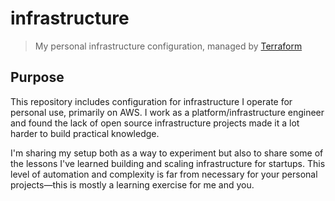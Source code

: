 # infrastructure

> My personal infrastructure configuration, managed by [Terraform](https://www.terraform.io/)

## Purpose

This repository includes configuration for infrastructure I operate for personal use, primarily on AWS. I work as a platform/infrastructure engineer and found the lack of open source infrastructure projects made it a lot harder to build practical knowledge. 

I'm sharing my setup both as a way to experiment but also to share some of the lessons I've learned building and scaling infrastructure for startups. This level of automation and complexity is far from necessary for your personal projects—this is mostly a learning exercise for me and you.
